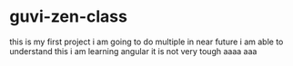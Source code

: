 # guvi-zen-class
this is my first project
i am going to do multiple in near future
i am able to understand this
i am learning angular it is not very tough
aaaa
aaa

